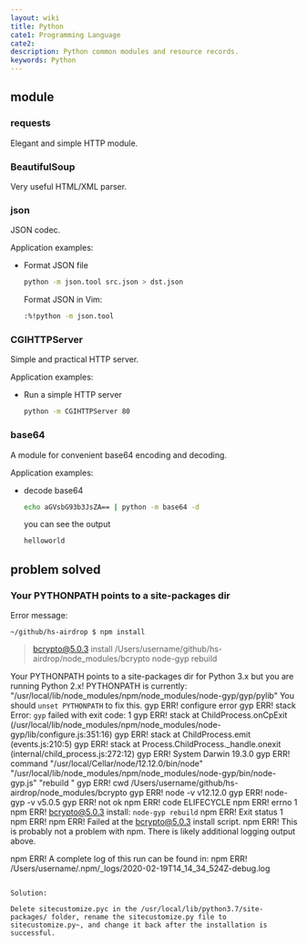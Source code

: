 ```yaml
---
layout: wiki
title: Python
cate1: Programming Language
cate2:
description: Python common modules and resource records.
keywords: Python
---
```


## module

### requests

Elegant and simple HTTP module.

### BeautifulSoup

Very useful HTML/XML parser.

### json

JSON codec.

Application examples:

* Format JSON file

  ````sh
  python -m json.tool src.json > dst.json
  ````

  Format JSON in Vim:

  ````sh
  :%!python -m json.tool
  ````

### CGIHTTPServer

Simple and practical HTTP server.

Application examples:

* Run a simple HTTP server

  ````sh
  python -m CGIHTTPServer 80
  ````

### base64

A module for convenient base64 encoding and decoding.

Application examples:

* decode base64

  ````sh
  echo aGVsbG93b3JsZA== | python -m base64 -d
  ````

  you can see the output

  ````sh
  helloworld
  ````

## problem solved

### Your PYTHONPATH points to a site-packages dir

Error message:

``
~/github/hs-airdrop $ npm install
``
> bcrypto@5.0.3 install /Users/username/github/hs-airdrop/node_modules/bcrypto
> node-gyp rebuild

Your PYTHONPATH points to a site-packages dir for Python 3.x but you are running Python 2.x!
     PYTHONPATH is currently: "/usr/local/lib/node_modules/npm/node_modules/node-gyp/gyp/pylib"
     You should `unset PYTHONPATH` to fix this.
gyp ERR! configure error
gyp ERR! stack Error: `gyp` failed with exit code: 1
gyp ERR! stack at ChildProcess.onCpExit (/usr/local/lib/node_modules/npm/node_modules/node-gyp/lib/configure.js:351:16)
gyp ERR! stack at ChildProcess.emit (events.js:210:5)
gyp ERR! stack at Process.ChildProcess._handle.onexit (internal/child_process.js:272:12)
gyp ERR! System Darwin 19.3.0
gyp ERR! command "/usr/local/Cellar/node/12.12.0/bin/node" "/usr/local/lib/node_modules/npm/node_modules/node-gyp/bin/node-gyp.js" "rebuild "
gyp ERR! cwd /Users/username/github/hs-airdrop/node_modules/bcrypto
gyp ERR! node -v v12.12.0
gyp ERR! node-gyp -v v5.0.5
gyp ERR! not ok
npm ERR! code ELIFECYCLE
npm ERR! errno 1
npm ERR! bcrypto@5.0.3 install: `node-gyp rebuild`
npm ERR! Exit status 1
npm ERR!
npm ERR! Failed at the bcrypto@5.0.3 install script.
npm ERR! This is probably not a problem with npm. There is likely additional logging output above.

npm ERR! A complete log of this run can be found in:
npm ERR! /Users/username/.npm/_logs/2020-02-19T14_14_34_524Z-debug.log
````

Solution:

Delete sitecustomize.pyc in the /usr/local/lib/python3.7/site-packages/ folder, rename the sitecustomize.py file to sitecustomize.py~, and change it back after the installation is successful.